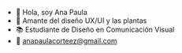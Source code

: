 - 👋 Hola, soy Ana Paula
- 🌻 Amante del diseño UX/UI y las plantas
- 📚 Estudiante de Diseño en Comunicación Visual
- 💌 anapaulacorteez@gmail.com

<!---
anapee/anapee is a ✨ special ✨ repository because its `README.md` (this file) appears on your GitHub profile.
You can click the Preview link to take a look at your changes.
--->
